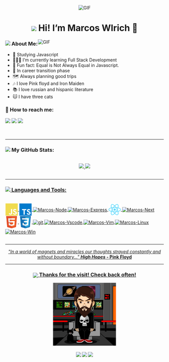 <p align="center">
<img alt="GIF" src="https://user-images.githubusercontent.com/48784001/130169241-21e51597-9693-47ff-a304-de1812851cd7.gif" />
</p>
<h1  align="center"><img src="https://emojis.slackmojis.com/emojis/images/1531849430/4246/blob-sunglasses.gif?1531849430" width="30"/> Hi! I’m Marcos Wlrich 🖖</h1>
<img align="right" alt="GIF" src="https://octocat-generator-assets.githubusercontent.com/my-octocat-1635349855673.png" width="400px" />

### <img src="https://github.com/TheDudeThatCode/TheDudeThatCode/blob/master/Assets/Developer.gif" width="30"> About Me:

- 🚀 Studying Javascript
- 👨🏻‍💻 I’m currently learning Full Stack Development
- 👾 Fun fact: Equal is Not Always Equal in Javascript.
- 📢 In career transition phase
- 🗺 Always planning good trips
- 🎶 I love Pink floyd and Iron Maiden
- 📚 I love russian and hispanic literature
- 🐱 I have three cats 

<h3 align="left">💬 How to reach me:</h3>
<div>
   <a href="https://www.linkedin.com/in/marcos-wlrich-703521223/" target="_blank"><img src="https://img.shields.io/badge/-LinkedIn-%230077B5?style=for-the-badge&logo=linkedin&logoColor=white" target="_blank"></a> 
   <a href = "mailto:marcosapw.dev@gmail.com"><img src="https://img.shields.io/badge/Gmail-D14836?style=for-the-badge&logo=gmail&logoColor=white" target="_blank"></a>
   <a href="https://twitter.com/marcoswlrich_" target="_blank"><img src="https://img.shields.io/badge/Twitter-1DA1F2?style=for-the-badge&logo=twitter&logoColor=white" target="_blank"></a>
  </div>
  <br>
  <br>

-------

<h3 align="left"><img src='https://media1.giphy.com/media/du3J3cXyzhj75IOgvA/giphy.gif?cid=ecf05e47x2g034i9pzwtzzsd3xgg2w9nr94t4tflbbgo3008&rid=giphy.gif' width='30'> My GitHub Stats:</h3>

<br>
 <div align="center">
  <a href="https://github.com/marcoswlrich">
  <img height="160em" src="https://github-readme-stats.vercel.app/api?username=marcoswlrich&show_icons=true&theme=radical&include_all_commits=true&count_private=true"/>
  <img height="160em" src="https://github-readme-stats.vercel.app/api/top-langs/?username=marcoswlrich&layout=compact&langs_count=7&theme=radical"/>
 </div>
<br> 
 

<!--START_SECTION:waka-->
   

<!--END_SECTION:waka-->
-------
 
 <h3><img src = "https://media1.giphy.com/media/JZ40cnfnN11KycrvMF/giphy.gif?cid=ecf05e47a0n3gi1bfqntqmob8g9aid1oyj2wr3ds3mg700bl&rid=giphy.gif" width = 30> Languages and Tools:</h3> 
 <br>
  <div style="display: inline_block">
  <img align="center" alt="Marcos-Js" height="40" width="40" src="https://raw.githubusercontent.com/devicons/devicon/master/icons/javascript/javascript-plain.svg">
  <img align="center" alt="Marcos-Ts" height="40" width="40" src="https://raw.githubusercontent.com/devicons/devicon/master/icons/typescript/typescript-plain.svg">
  <img align="center" alt="Marcos-Node" height="40"  width="40" src="https://cdn.jsdelivr.net/gh/devicons/devicon/icons/nodejs/nodejs-original.svg" >
  <img align="center" alt="Marcos-Express" height="40"  width="40" src="https://cdn.jsdelivr.net/gh/devicons/devicon/icons/express/express-original.svg" >
  <img align="center" alt="Marcos-React" height="40" width="40" src="https://raw.githubusercontent.com/devicons/devicon/master/icons/react/react-original.svg">
  <img align="center" alt="Marcos-Next" height="40" width="40" src="https://cdn.jsdelivr.net/gh/devicons/devicon/icons/nextjs/nextjs-original.svg" >
  <img align="center" alt="Marcos-HTML" height="40" width="40" src="https://raw.githubusercontent.com/devicons/devicon/master/icons/html5/html5-original.svg">
  <img align="center" alt="Marcos-CSS" height="40" width="40" src="https://raw.githubusercontent.com/devicons/devicon/master/icons/css3/css3-original.svg">
  <img  align="center" src="https://www.vectorlogo.zone/logos/git-scm/git-scm-icon.svg" alt="git" width="40" height="40"/>
  <img align="center" alt="Marcos-Vscode" height="40" width="40" src="https://img.icons8.com/color/48/000000/visual-studio-code-2019.png"/>   
  <img align="center" alt="Marcos-Vim" height="40" width="40" src="https://cdn.jsdelivr.net/gh/devicons/devicon/icons/vim/vim-original.svg" />
  <img align="center" alt="Marcos-Linux" height="40" width="40" src="https://cdn.jsdelivr.net/gh/devicons/devicon/icons/linux/linux-original.svg" > 
  <img align="center" alt="Marcos-Win" height="40" width="40" src="https://img.icons8.com/fluency/48/000000/windows-10.png"/>
     
 
  </div>
  <br>
  
-------

<p align="center"><em>"In a world of magnets and miracles our thoughts strayed constantly and without boundary..." <strong>High Hopes<strong></em> -<strong> Pink Floyd<strong> </p>
   
-------   
   
<h3 align="center"><img align ='center' src='https://media2.giphy.com/media/UQDSBzfyiBKvgFcSTw/giphy.gif?cid=ecf05e47p3cd513axbek3f56ti3jzizq8hincw20jauyyfyw&rid=giphy.gif' width ='30'> Thanks for the visit! Check back often!</h3>
<div align="center">
   <img alt="GIF" src="https://github.com/marcoswlrich/marcoswlrich/blob/main/avatar_1635222437603.png?raw=true" width="200" height="200" />
</div>
<br>
<div align="center"> 
   <a href="https://medium.com/@marcoswlrich" target="_blank"><img src="https://img.shields.io/badge/Medium-12100E?style=for-the-badge&logo=medium&logoColor=white" target="_blank"></a>
   <a href="https://www.instagram.com/marcoswlrich/" target="_blank"><img src="https://img.shields.io/badge/-Instagram-%23E4405F?style=for-the-badge&logo=instagram&logoColor=white" target="_blank"></a>
   <a href="https://dev.to/marcoswlrich" target="_blank"><img src="https://img.shields.io/badge/dev.to-0A0A0A?style=for-the-badge&logo=devdotto&logoColor=white" target="_blank">    </a>
</div>
